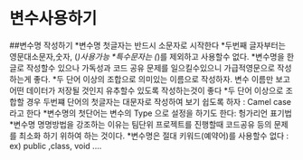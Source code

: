   # 변수사용하기
  
  ##변수명 작성하기
  *변수명 첫글자는 반드시 소문자로 시작한다
  *두번째 글자부터는 영문대소문자,숫자, (_)사용가능
  *특수문자는 (_)를 제외하고 사용할수 없다.
  *변수명을 한글로 작성할수 있으나 가독성과 코드 공유 문제를 
   일으킬수있으니 가급적영문으로 작성하는게 좋다.
  *두 단어 이상의 조합으로 의미있는 이름으로 작성하자. 변수 이름만 보고 어떤
   데이터가 저장될 것인지 유추할수 있도록 작성하는것이 좋다
  *두 단어 이상으로 조합할 경우 두번쨰 단어의 첫글자는 대문자로 작성하여
  보기 쉽도록 하자 : Camel case 라고 한다
  *변수명의 첫단어는 변수의   Type 으로 설정을 하기도 한다: 헝가리언 표기법
  *변수명 명명방법을 강조하는 이유는 팀단위 프로젝트를 진행할때 코드공유 등의 문제를
  최소화 하기 위하여 하는 것이다.
  *변수명은 절대 키워드(예약어)를 사용할수 없다 : ex) public ,class, void ....
  